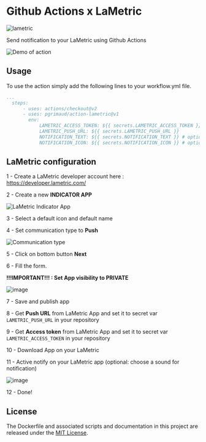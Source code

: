 # Github Actions x LaMetric

![lametric](https://github.com/pgrimaud/action-lametric/workflows/lametric/badge.svg?branch=master)

Send notification to your LaMetric using Github Actions

![Demo of action](https://user-images.githubusercontent.com/1866496/77781464-e7b2b080-7055-11ea-9c23-d627ea7a8fbc.gif)

## Usage

To use the action simply add the following lines to your workflow.yml file.

```yaml
...
  steps:
      - uses: actions/checkout@v2
      - uses: pgrimaud/action-lametric@v1
        env:
            LAMETRIC_ACCESS_TOKEN: ${{ secrets.LAMETRIC_ACCESS_TOKEN }}
            LAMETRIC_PUSH_URL: ${{ secrets.LAMETRIC_PUSH_URL }}
            NOTIFICATION_TEXT: ${{ secrets.NOTIFICATION_TEXT }} # optional
            NOTIFICATION_ICON: ${{ secrets.NOTIFICATION_ICON }} # optional
```

## LaMetric configuration

1 - Create a LaMetric developer account here : https://developer.lametric.com/

2 - Create a new **INDICATOR APP**

![LaMetric Indicator App](https://user-images.githubusercontent.com/1866496/77777070-488aba80-704f-11ea-812d-53f3233c441e.png)

3 - Select a default icon and default name 

4 - Set communication type to **Push**

![Communication type](https://user-images.githubusercontent.com/1866496/77777291-a7503400-704f-11ea-8cb5-96cdf607c0d2.png)

5 - Click on bottom button **Next**

6 - Fill the form.

**!!!IMPORTANT!!! : Set App visibility to PRIVATE**

![image](https://user-images.githubusercontent.com/1866496/77777616-1af24100-7050-11ea-9e19-0c3db2f077a9.png)

7 - Save and publish app

8 - Get **Push URL** from LaMetric App and set it to secret var `LAMETRIC_PUSH_URL` in your repository

9 - Get **Access token** from LaMetric App and set it to secret var `LAMETRIC_ACCESS_TOKEN` in your repository

10 - Download App on your LaMetric

11 - Active notify on your LaMetric app (optional: choose a sound for notification)

![image](https://user-images.githubusercontent.com/1866496/77902839-1f9e3b80-7282-11ea-9193-aa77582ca9c4.png)

12 - Done! 

## License

The Dockerfile and associated scripts and documentation in this project are released under the [MIT License](LICENSE).
